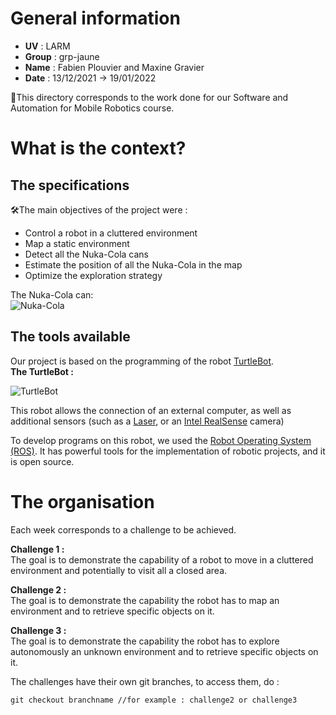 # General information
- **UV** : LARM
- **Group** : grp-jaune
- **Name** : Fabien Plouvier and Maxine Gravier
- **Date** : 13/12/2021 -> 19/01/2022 

📌This directory corresponds to the work done for our Software and Automation for Mobile Robotics course.
  
# What is the context?

## The specifications

🛠️The main objectives of the project were :  

- Control a robot in a cluttered environment
- Map a static environment
- Detect all the Nuka-Cola cans
- Estimate the position of all the Nuka-Cola in the map
- Optimize the exploration strategy

The Nuka-Cola can:  
![Nuka-Cola](https://encrypted-tbn0.gstatic.com/images?q=tbn:ANd9GcRIKP7d5HF9AlhLNM-LgxfoMV8zhmg5SxJi6w&usqp=CAU)
## The tools available

Our project is based on the programming of the robot [TurtleBot](http://kobuki.yujinrobot.com/about2/).  
**The TurtleBot :**   

![TurtleBot](https://encrypted-tbn0.gstatic.com/images?q=tbn:ANd9GcR1TD8glNSh65AcX9a84uFww1x6CdrCJkrCD7lUaYKr3D4Yco7dwe-8W9_fKuY3FR89DNk&usqp=CAU)

This robot allows the connection of an external computer, as well as additional sensors (such as a [Laser](https://www.roscomponents.com/en/lidar-laser-scanner/87-ust-30lx.html), or an [Intel RealSense](https://www.intel.fr/content/www/fr/fr/architecture-and-technology/realsense-overview.html) camera)

To develop programs on this robot, we used the [Robot Operating System (ROS)](https://www.ros.org/). It has powerful tools for the implementation of robotic projects, and it is open source.

# The organisation

Each week corresponds to a challenge to be achieved.  

**Challenge 1 :**  
The goal is to demonstrate the capability of a robot to move in a cluttered environment and potentially to visit all a closed area.  

**Challenge 2 :**  
The goal is to demonstrate the capability the robot has to map an environment and to retrieve specific objects on it.

**Challenge 3 :**  
The goal is to demonstrate the capability the robot has to explore autonomously an unknown environment and to retrieve specific objects on it.  


The challenges have their own git branches, to access them, do : 
```git
git checkout branchname //for example : challenge2 or challenge3
```